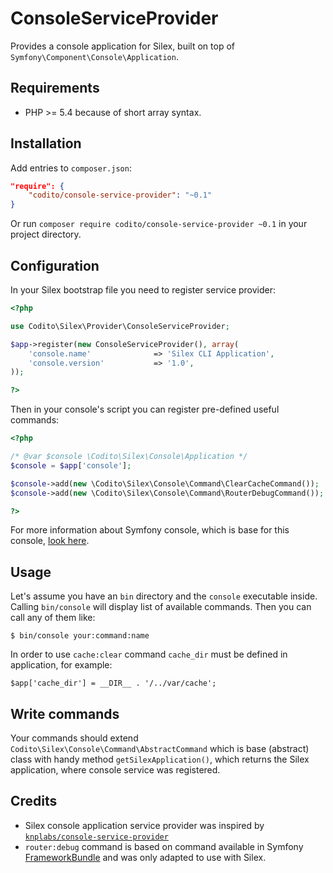 ConsoleServiceProvider
======================

Provides a console application for Silex, built on top of `Symfony\Component\Console\Application`.

Requirements
------------

 * PHP >= 5.4 because of short array syntax.

Installation
------------

Add entries to `composer.json`:

```json
"require": {
	"codito/console-service-provider": "~0.1"
}
```

Or run `composer require codito/console-service-provider ~0.1` in your project directory.

Configuration
-------------

In your Silex bootstrap file you need to register service provider:

```php
<?php

use Codito\Silex\Provider\ConsoleServiceProvider;

$app->register(new ConsoleServiceProvider(), array(
    'console.name'              => 'Silex CLI Application',
    'console.version'           => '1.0',
));

?>
```

Then in your console's script you can register pre-defined useful commands:

```php
<?php

/* @var $console \Codito\Silex\Console\Application */
$console = $app['console'];

$console->add(new \Codito\Silex\Console\Command\ClearCacheCommand());
$console->add(new \Codito\Silex\Console\Command\RouterDebugCommand());

?>
```

For more information about Symfony console, which is base for this console,
[look here](http://symfony.com/doc/current/components/console/introduction.html).

Usage
-----

Let's assume you have an `bin` directory and the `console` executable inside.
Calling `bin/console` will display list of available commands. Then you can call any of them like:

```
$ bin/console your:command:name
```

In order to use `cache:clear` command `cache_dir` must be defined in application, for example:

```
$app['cache_dir'] = __DIR__ . '/../var/cache';
```

Write commands
--------------

Your commands should extend `Codito\Silex\Console\Command\AbstractCommand` which is base (abstract)
class with handy method `getSilexApplication()`, which returns the Silex application,
where console service was registered.

Credits
-------

* Silex console application service provider was inspired by [`knplabs/console-service-provider`](https://github.com/KnpLabs/ConsoleServiceProvider)
* `router:debug` command is based on command available in Symfony [FrameworkBundle](https://github.com/symfony/framework-bundle) and was only adapted to use with Silex.